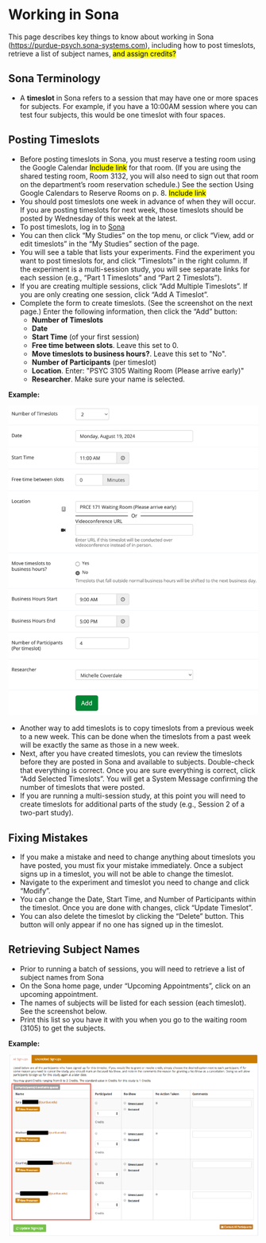# Working in Sona

This page describes key things to know about working in Sona (<https://purdue-psych.sona-systems.com>), including how to post timeslots, retrieve a list of subject names, <mark>and assign credits?</mark> 

## Sona Terminology

* A **timeslot** in Sona refers to a session that may have one or more spaces for subjects. For example, if you have a 10:00AM session where you can test four subjects, this would be one timeslot with four spaces.  

## Posting Timeslots

* Before posting timeslots in Sona, you must reserve a testing room using the Google Calendar <mark>Include link</mark> for that room. (If you are using the shared testing room, Room 3132, you will also need to sign out that room on the department’s room reservation schedule.) See the section Using Google Calendars to Reserve Rooms on p. 8. <mark>Include link</mark> 
* You should post timeslots one week in advance of when they will occur. If you are posting timeslots for next week, those timeslots should be posted by Wednesday of this week at the latest. 
* To post timeslots, log in to [Sona](https://purdue-psych.sona-systems.com)
* You can then click “My Studies” on the top menu, or click “View, add or edit timeslots” in the “My Studies” section of the page.
* You will see a table that lists your experiments. Find the experiment you want to post timeslots for, and click “Timeslots” in the right column. If the experiment is a multi-session study, you will see separate links for each session (e.g., “Part 1 Timeslots” and “Part 2 Timeslots”). 
* If you are creating multiple sessions, click “Add Multiple Timeslots”. If you are only creating one session, click “Add A Timeslot”. 
* Complete the form to create timeslots. (See the screenshot on the next page.) Enter the following information, then click the “Add” button:
    * **Number of Timeslots**
    * **Date**
    * **Start Time** (of your first session)
    * **Free time between slots**. Leave this set to 0.
    * **Move timeslots to business hours?**. Leave this set to "No".
    * **Number of Participants** (per timeslot)
    * **Location**. Enter: "PSYC 3105 Waiting Room (Please arrive early)"
    * **Researcher**. Make sure your name is selected.

**Example:**

<!-- ![Posting Timeslots](../img/posting-timeslots.png) -->

<p align="center"><img src="/../img/posting-timeslots.png"></p>

* Another way to add timeslots is to copy timeslots from a previous week to a new week. This can be done when the timeslots from a past week will be exactly the same as those in a new week.
* Next, after you have created timeslots, you can review the timeslots before they are posted in Sona and available to subjects. Double-check that everything is correct. Once you are sure everything is correct, click “Add Selected Timeslots”. You will get a System Message confirming the number of timeslots that were posted.
* If you are running a multi-session study, at this point you will need to create timeslots for additional parts of the study (e.g., Session 2 of a two-part study).

## Fixing Mistakes

* If you make a mistake and need to change anything about timeslots you have posted, you must fix your mistake immediately. Once a subject signs up in a timeslot, you will not be able to change the timeslot. 
* Navigate to the experiment and timeslot you need to change and click “Modify”.
* You can change the Date, Start Time, and Number of Participants within the timeslot. Once you are done with changes, click “Update Timeslot”. 
* You can also delete the timeslot by clicking the “Delete” button. This button will only appear if no one has signed up in the timeslot.

## Retrieving Subject Names

* Prior to running a batch of sessions, you will need to retrieve a list of subject names from Sona 
* On the Sona home page, under “Upcoming Appointments”, click on an upcoming appointment.
* The names of subjects will be listed for each session (each timeslot). See the screenshot below.
* Print this list so you have it with you when you go to the waiting room (3105) to get the subjects.

**Example:**

<p align="center"><img src="/../img/retrieving-names.png"></p>

